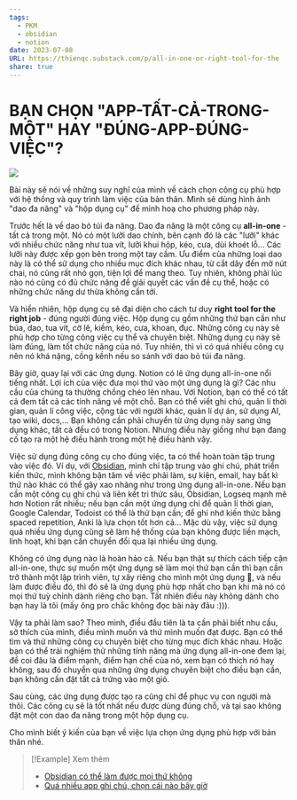 ```yaml
---
tags:
  - PKM
  - obsidian
  - notion
date: 2023-07-08
URL: https://thienqc.substack.com/p/all-in-one-or-right-tool-for-the
share: true
---
```


# BẠN CHỌN "APP-TẤT-CẢ-TRONG-MỘT" HAY "ĐÚNG-APP-ĐÚNG-VIỆC"?

![](https://i.imgur.com/qBvb8em.png)


Bài này sẽ nói về những suy nghĩ của mình về cách chọn công cụ phù hợp với hệ thống và quy trình làm việc của bản thân. Mình sẽ dùng hình ảnh "dao đa năng" và "hộp dụng cụ" để minh hoạ cho phương pháp này.

Trước hết là về dao bỏ túi đa năng. Dao đa năng là một công cụ **all-in-one** - tất cả trong một. Nó có một lưỡi dao chính, bên cạnh đó là các "lưỡi" khác với nhiều chức năng như tua vít, lưỡi khui hộp, kéo, cưa, dùi khoét lỗ... Các lưỡi này được xếp gọn bên trong một tay cầm. Ưu điểm của những loại dao này là có thể sử dụng cho nhiều mục đích khác nhau, từ cắt dây đến mở nút chai, nó cũng rất nhỏ gọn, tiện lợi để mang theo. Tuy nhiên, không phải lúc nào nó cũng có đủ chức năng để giải quyết các vấn đề cụ thể, hoặc có những chức năng dư thừa không cần tới.

Và hiển nhiên, hộp dụng cụ sẽ đại diện cho cách tư duy **right tool for the right job** - đúng người đúng việc. Hộp dụng cụ gồm những thứ bạn cần như búa, dao, tua vít, cờ lê, kiềm, kéo, cưa, khoan, đục. Những công cụ này sẽ phù hợp cho từng công việc cụ thể và chuyên biệt. Những dụng cụ này sẽ làm đúng, làm tốt chức năng của nó. Tuy nhiên, thì vì có quá nhiều công cụ nên nó khá nặng, cồng kềnh nếu so sánh với dao bỏ túi đa năng.

Bây giờ, quay lại với các ứng dụng. Notion có lẽ ứng dụng all-in-one nổi tiếng nhất. Lợi ích của việc đưa mọi thứ vào một ứng dụng là gì? Các nhu cầu của chúng ta thường chồng chéo lên nhau. Với Notion, bạn có thể có tất cả đem tất cả các tính năng về một chỗ. Bạn có thể viết ghi chú, quản lí thời gian, quản lí công việc, cộng tác với người khác, quản lí dự án, sử dụng AI, tạo wiki, docs,... Bạn không cần phải chuyển từ ứng dụng này sang ứng dụng khác, tất cả đều có trong Notion. Nhưng điều này giống như bạn đang cố tạo ra một hệ điều hành trong một hệ điều hành vậy.

Việc sử dụng đúng công cụ cho đúng việc, ta có thể hoàn toàn tập trung vào việc đó. Ví dụ, với [Obsidian](https://www.facebook.com/groups/594306492570157), mình chỉ tập trung vào ghi chú, phát triển kiến thức, mình không bận tâm về việc phải làm, sự kiện, email, hay bất kì thứ nào khác có thể gây xao nhãng như trong ứng dụng all-in-one. Nếu bạn cần một công cụ ghi chú và liên kết tri thức sâu, Obsidian, Logseq mạnh mẽ hơn Notion rất nhiều; nếu bạn cần một ứng dụng chỉ để quản lí thời gian, Google Calendar, Todoist có thể là thứ bạn cần; để ghi nhớ kiến thức bằng spaced repetition, Anki là lựa chọn tốt hơn cả...  Mặc dù vậy, việc sử dụng quá nhiều ứng dụng cũng sẽ làm hệ thống của bạn không được liền mạch, linh hoạt, khi bạn cần chuyển đổi qua lại nhiều ứng dụng. 

Không có ứng dụng nào là hoàn hảo cả. Nếu bạn thật sự thích cách tiếp cận all-in-one, thực sự muốn một ứng dụng sẽ làm mọi thứ bạn cần thì bạn cần trở thành một lập trình viên, tự xây riêng cho mình một ứng dụng 🐧, và nếu làm được điều đó, thì đó sẽ là ứng dụng phù hợp nhất cho bạn khi mà nó có mọi thứ tuỳ chỉnh dành riêng cho bạn. Tất nhiên điều này không dành cho bạn hay là tôi (mấy ông pro chắc không đọc bài này đâu :))).

Vậy ta phải làm sao? Theo mình, điều đầu tiên là ta cần phải biết nhu cầu, sở thích của mình, điều mình muốn và thứ mình muốn đạt được. Bạn có thể tìm và thử những công cụ chuyên biệt cho từng mục đích khác nhau. Hoặc bạn có thể trải nghiệm thử những tính năng mà ứng dụng all-in-one đem lại, để coi đâu là điểm mạnh, điểm hạn chế của nó, xem bạn có thích nó hay không, sau đó chuyển qua những ứng dụng chuyên biệt cho điều bạn cần, bạn không cần đặt tất cả trứng vào một giỏ.

Sau cùng, các ứng dụng được tạo ra cũng chỉ để phục vụ con người mà thôi. Các công cụ sẽ là tốt nhất nếu được dùng đúng chỗ, và tại sao không đặt một con dao đa năng trong một hộp dụng cụ.

Cho mình biết ý kiến của bạn về việc lựa chọn ứng dụng phù hợp với bản thân nhé.

> [!Example] Xem thêm
> - [Obsidian có thể làm được mọi thứ không](./Obsidian%20c%C3%B3%20th%E1%BB%83%20l%C3%A0m%20%C4%91%C6%B0%E1%BB%A3c%20m%E1%BB%8Di%20th%E1%BB%A9%20kh%C3%B4ng.md)
> - [Quá nhiều app ghi chú, chọn cái nào bây giờ](./Qu%C3%A1%20nhi%E1%BB%81u%20app%20ghi%20ch%C3%BA,%20ch%E1%BB%8Dn%20c%C3%A1i%20n%C3%A0o%20b%C3%A2y%20gi%E1%BB%9D.md)